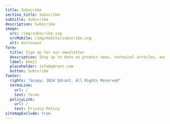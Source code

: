 ```yaml
---
title: Subscribe
section_title: Subscribe
subtitle: Subscribe 
description: Subscribe 
image: 
  src: /img/subscribe.svg
  srcMobile: /img/mobile/subscribe.svg
  alt: Astronaut
form:
  title: Sign up for our newsletter
  description: Stay up to date on product news, technical articles, and upcoming educational webinars.
  label: Email
  placeholder: info@qdrant.com
  button: Subscribe
footer:
  rights: "&copy; 2024 Qdrant. All Rights Reserved"
  termsLink:
    url: /
    text: Terms
  policyLink:
    url: /
    text: Privacy Policy
sitemapExclude: true
---
```

